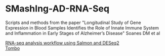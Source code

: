 # SMashIng-AD-RNA-Seq
Scripts and methods from the paper "Longitudinal Study of Gene Expression in Blood Samples Identifies the Role of Innate Immune System and Inflammation in Early Stages of Alzheimer’s Disease" Soanes DM et al

[RNA-seq analysis workflow using Salmon and DESeq2](salmon_deseq2.md)  
[Tombo](WGCNA.md)

